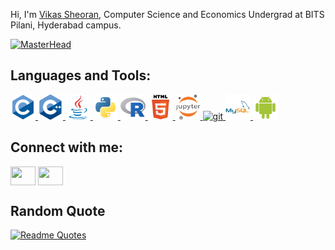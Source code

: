 
Hi, I'm [Vikas Sheoran](https://www.linkedin.com/in/kkviks/), Computer Science and Economics Undergrad at BITS Pilani, Hyderabad campus.


[![MasterHead](https://images.wallpapersden.com/image/download/alone-hd-space_bWdpam6UmZqaraWkpJRmbmdlrWZnZWU.jpg)](https://github.com/kkviks)



## Languages and Tools: 

<p align="left">
<a href="https://devdocs.io/c/" target="_blank">
    <img src="https://raw.githubusercontent.com/devicons/devicon/master/icons/c/c-original.svg" alt="cplusplus" width="40" height="40"/>
</a>

<a href="https://www.cplusplus.com/" target="_blank">
    <img src="https://raw.githubusercontent.com/devicons/devicon/master/icons/cplusplus/cplusplus-original.svg" alt="cplusplus" width="40" height="40"/>
</a>
  
<a href="https://www.java.com/en/" target="_blank">
    <img src="https://raw.githubusercontent.com/devicons/devicon/master/icons/java/java-original.svg" alt="cplusplus" width="40" height="40"/>
</a>
  

<a href="https://www.python.org" target="_blank"> 
    <img src="https://raw.githubusercontent.com/devicons/devicon/master/icons/python/python-original.svg" alt="python" width="40" height="40"/>
</a>
  
<a href="https://www.r-project.org/" target="_blank">
    <img src="https://raw.githubusercontent.com/devicons/devicon/master/icons/r/r-original.svg" alt="cplusplus" width="40" height="40"/>
</a>
  
 <a href="https://html.com/html5/" target="_blank">
    <img src="https://raw.githubusercontent.com/devicons/devicon/master/icons/html5/html5-original-wordmark.svg" alt="cplusplus" width="40" height="40"/>
</a>
  
   <a href="https://jupyter.org/" target="_blank">
    <img src="https://raw.githubusercontent.com/devicons/devicon/master/icons/jupyter/jupyter-original-wordmark.svg" alt="cplusplus" width="40" height="40"/>
</a>
  
 <a href="https://git-scm.com/" target="_blank"> 
    <img src="https://www.vectorlogo.zone/logos/git-scm/git-scm-icon.svg" alt="git" width="40" height="40"/>
</a>
  
 <a href="https://www.mysql.com/" target="_blank">
    <img src="https://raw.githubusercontent.com/devicons/devicon/master/icons/mysql/mysql-original-wordmark.svg" alt="cplusplus" width="40" height="40"/>
</a>
  
 <a href="https://www.android.com/intl/en_in/" target="_blank">
    <img src="https://raw.githubusercontent.com/devicons/devicon/master/icons/android/android-original.svg" alt="cplusplus" width="40" height="40"/>
</a>
  </p>
  
## Connect with me:
<a href="https://www.linkedin.com/in/kkviks/" target="blank"><img align="center" src="https://cdn.jsdelivr.net/npm/simple-icons@3.0.1/icons/linkedin.svg" alt="" height="30" width="40" /></a>
<a href="https://www.instagram.com/kkviks/" target="blank"><img align="center" src="https://cdn.jsdelivr.net/npm/simple-icons@3.0.1/icons/instagram.svg" alt="" height="30" width="40" /></a>

</p>

## Random Quote
[![Readme Quotes](https://quotes-github-readme.vercel.app/api?type=horizontal&theme=dark)](https://github.com/piyushsuthar/github-readme-quotes)

